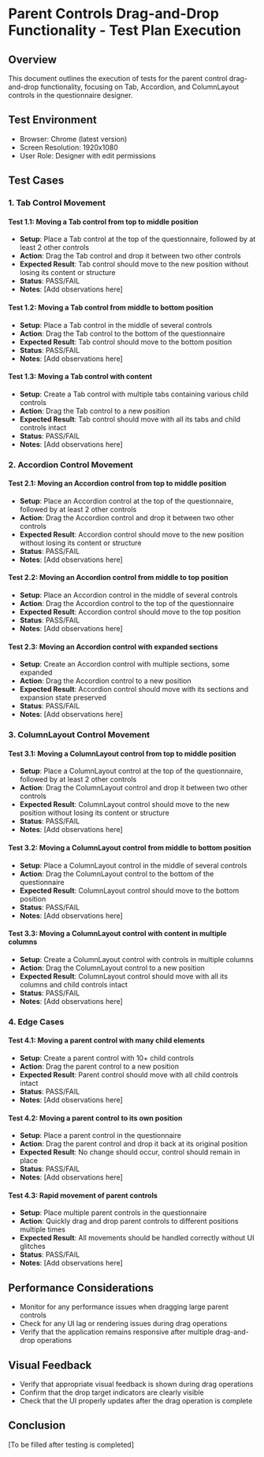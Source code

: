 # Parent Controls Drag-and-Drop Functionality - Test Plan Execution

## Overview
This document outlines the execution of tests for the parent control drag-and-drop functionality, focusing on Tab, Accordion, and ColumnLayout controls in the questionnaire designer.

## Test Environment
- Browser: Chrome (latest version)
- Screen Resolution: 1920x1080
- User Role: Designer with edit permissions

## Test Cases

### 1. Tab Control Movement

#### Test 1.1: Moving a Tab control from top to middle position
- **Setup**: Place a Tab control at the top of the questionnaire, followed by at least 2 other controls
- **Action**: Drag the Tab control and drop it between two other controls
- **Expected Result**: Tab control should move to the new position without losing its content or structure
- **Status**: PASS/FAIL
- **Notes**: [Add observations here]

#### Test 1.2: Moving a Tab control from middle to bottom position
- **Setup**: Place a Tab control in the middle of several controls
- **Action**: Drag the Tab control to the bottom of the questionnaire
- **Expected Result**: Tab control should move to the bottom position
- **Status**: PASS/FAIL
- **Notes**: [Add observations here]

#### Test 1.3: Moving a Tab control with content
- **Setup**: Create a Tab control with multiple tabs containing various child controls
- **Action**: Drag the Tab control to a new position
- **Expected Result**: Tab control should move with all its tabs and child controls intact
- **Status**: PASS/FAIL
- **Notes**: [Add observations here]

### 2. Accordion Control Movement

#### Test 2.1: Moving an Accordion control from top to middle position
- **Setup**: Place an Accordion control at the top of the questionnaire, followed by at least 2 other controls
- **Action**: Drag the Accordion control and drop it between two other controls
- **Expected Result**: Accordion control should move to the new position without losing its content or structure
- **Status**: PASS/FAIL
- **Notes**: [Add observations here]

#### Test 2.2: Moving an Accordion control from middle to top position
- **Setup**: Place an Accordion control in the middle of several controls
- **Action**: Drag the Accordion control to the top of the questionnaire
- **Expected Result**: Accordion control should move to the top position
- **Status**: PASS/FAIL
- **Notes**: [Add observations here]

#### Test 2.3: Moving an Accordion control with expanded sections
- **Setup**: Create an Accordion control with multiple sections, some expanded
- **Action**: Drag the Accordion control to a new position
- **Expected Result**: Accordion control should move with its sections and expansion state preserved
- **Status**: PASS/FAIL
- **Notes**: [Add observations here]

### 3. ColumnLayout Control Movement

#### Test 3.1: Moving a ColumnLayout control from top to middle position
- **Setup**: Place a ColumnLayout control at the top of the questionnaire, followed by at least 2 other controls
- **Action**: Drag the ColumnLayout control and drop it between two other controls
- **Expected Result**: ColumnLayout control should move to the new position without losing its content or structure
- **Status**: PASS/FAIL
- **Notes**: [Add observations here]

#### Test 3.2: Moving a ColumnLayout control from middle to bottom position
- **Setup**: Place a ColumnLayout control in the middle of several controls
- **Action**: Drag the ColumnLayout control to the bottom of the questionnaire
- **Expected Result**: ColumnLayout control should move to the bottom position
- **Status**: PASS/FAIL
- **Notes**: [Add observations here]

#### Test 3.3: Moving a ColumnLayout control with content in multiple columns
- **Setup**: Create a ColumnLayout control with controls in multiple columns
- **Action**: Drag the ColumnLayout control to a new position
- **Expected Result**: ColumnLayout control should move with all its columns and child controls intact
- **Status**: PASS/FAIL
- **Notes**: [Add observations here]

### 4. Edge Cases

#### Test 4.1: Moving a parent control with many child elements
- **Setup**: Create a parent control with 10+ child controls
- **Action**: Drag the parent control to a new position
- **Expected Result**: Parent control should move with all child controls intact
- **Status**: PASS/FAIL
- **Notes**: [Add observations here]

#### Test 4.2: Moving a parent control to its own position
- **Setup**: Place a parent control in the questionnaire
- **Action**: Drag the parent control and drop it back at its original position
- **Expected Result**: No change should occur, control should remain in place
- **Status**: PASS/FAIL
- **Notes**: [Add observations here]

#### Test 4.3: Rapid movement of parent controls
- **Setup**: Place multiple parent controls in the questionnaire
- **Action**: Quickly drag and drop parent controls to different positions multiple times
- **Expected Result**: All movements should be handled correctly without UI glitches
- **Status**: PASS/FAIL
- **Notes**: [Add observations here]

## Performance Considerations

- Monitor for any performance issues when dragging large parent controls
- Check for any UI lag or rendering issues during drag operations
- Verify that the application remains responsive after multiple drag-and-drop operations

## Visual Feedback

- Verify that appropriate visual feedback is shown during drag operations
- Confirm that the drop target indicators are clearly visible
- Check that the UI properly updates after the drag operation is complete

## Conclusion

[To be filled after testing is completed]
